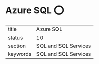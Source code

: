 # Azure SQL :o:


|          |                      |
| -------- | -------------------- |
| title    | Azure SQL            | 
| status   | 10                   |
| section  | SQL and SQL Services |
| keywords | SQL and SQL Services |





